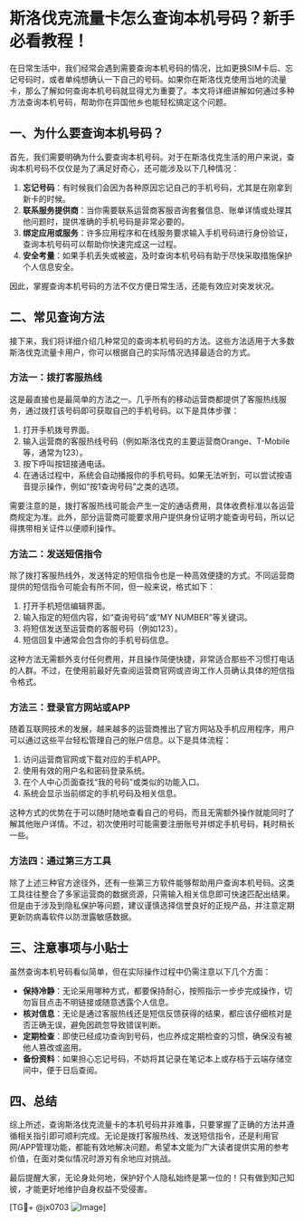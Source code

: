 # 斯洛伐克流量卡怎么查询本机号码？新手必看教程！

在日常生活中，我们经常会遇到需要查询本机号码的情况，比如更换SIM卡后、忘记号码时，或者单纯想确认一下自己的号码。如果你在斯洛伐克使用当地的流量卡，那么了解如何查询本机号码就显得尤为重要了。本文将详细讲解如何通过多种方法查询本机号码，帮助你在异国他乡也能轻松搞定这个问题。

## 一、为什么要查询本机号码？

首先，我们需要明确为什么要查询本机号码。对于在斯洛伐克生活的用户来说，查询本机号码不仅仅是为了满足好奇心，还可能涉及以下几种情况：

1. **忘记号码**：有时候我们会因为各种原因忘记自己的手机号码，尤其是在刚拿到新卡的时候。
2. **联系服务提供商**：当你需要联系运营商客服咨询套餐信息、账单详情或处理其他问题时，提供准确的手机号码是非常必要的。
3. **绑定应用或服务**：许多应用程序和在线服务要求输入手机号码进行身份验证，查询本机号码可以帮助你快速完成这一过程。
4. **安全考量**：如果手机丢失或被盗，及时查询本机号码有助于尽快采取措施保护个人信息安全。

因此，掌握查询本机号码的方法不仅方便日常生活，还能有效应对突发状况。

## 二、常见查询方法

接下来，我们将详细介绍几种常见的查询本机号码的方法。这些方法适用于大多数斯洛伐克流量卡用户，你可以根据自己的实际情况选择最适合的方式。

### 方法一：拨打客服热线

这是最直接也是最简单的方法之一。几乎所有的移动运营商都提供了客服热线服务，通过拨打该号码即可获取自己的手机号码。以下是具体步骤：

1. 打开手机拨号界面。
2. 输入运营商的客服热线号码（例如斯洛伐克的主要运营商Orange、T-Mobile等，通常为123）。
3. 按下呼叫按钮接通电话。
4. 在通话过程中，系统会自动播报你的手机号码。如果无法听到，可以尝试按语音提示操作，例如“按1查询号码”之类的选项。

需要注意的是，拨打客服热线可能会产生一定的通话费用，具体收费标准以各运营商规定为准。此外，部分运营商可能要求用户提供身份证明才能查询号码，所以记得携带相关证件以便顺利操作。

### 方法二：发送短信指令

除了拨打客服热线外，发送特定的短信指令也是一种高效便捷的方式。不同运营商提供的短信指令可能会有所不同，但一般来说，格式如下：

1. 打开手机短信编辑界面。
2. 输入指定的短信内容，如“查询号码”或“MY NUMBER”等关键词。
3. 将短信发送至运营商的客服号码（例如123）。
4. 短信回复中通常会包含你的手机号码信息。

这种方法无需额外支付任何费用，并且操作简便快捷，非常适合那些不习惯打电话的人群。不过，在使用前最好先查阅运营商官网或咨询工作人员确认具体的短信指令格式。

### 方法三：登录官方网站或APP

随着互联网技术的发展，越来越多的运营商推出了官方网站及手机应用程序，用户可以通过这些平台轻松管理自己的账户信息。以下是具体流程：

1. 访问运营商官网或下载对应的手机APP。
2. 使用有效的用户名和密码登录系统。
3. 在个人中心页面查找“我的号码”或类似的功能入口。
4. 系统会显示当前绑定的手机号码及相关信息。

这种方式的优势在于可以随时随地查看自己的号码，而且无需额外操作就能同时了解其他账户详情。不过，初次使用时可能需要注册账号并绑定手机号码，耗时稍长一些。

### 方法四：通过第三方工具

除了上述三种官方途径外，还有一些第三方软件能够帮助用户查询本机号码。这类工具往往整合了多家运营商的数据资源，只需输入相关信息即可快速匹配出结果。但是由于涉及到隐私保护等问题，建议谨慎选择信誉良好的正规产品，并注意定期更新防病毒软件以防泄露敏感数据。

## 三、注意事项与小贴士

虽然查询本机号码看似简单，但在实际操作过程中仍需注意以下几个方面：

- **保持冷静**：无论采用哪种方式，都要保持耐心，按照指示一步步完成操作，切勿盲目点击不明链接或随意透露个人信息。
- **核对信息**：无论是通过客服热线还是短信反馈获得的结果，都应该仔细核对是否正确无误，避免因疏忽导致错误判断。
- **定期检查**：即使已经成功查询到号码，也应养成定期检查的习惯，确保没有被他人篡改或盗用。
- **备份资料**：如果担心忘记号码，不妨将其记录在笔记本上或存档于云端存储空间中，便于日后查阅。

## 四、总结

综上所述，查询斯洛伐克流量卡的本机号码并非难事，只要掌握了正确的方法并遵循相关指引即可顺利完成。无论是拨打客服热线、发送短信指令，还是利用官网/APP管理功能，都能有效地解决问题。希望本文能为广大读者提供实用的参考价值，在面对类似情况时游刃有余地应对挑战。

最后提醒大家，无论身处何地，保护好个人隐私始终是第一位的！只有做到知己知彼，才能更好地维护自身权益不受侵害。

[TG💪+ @jx0703 ![Image](https://github.com/user-attachments/assets/dbca1d08-cadb-493c-b0ec-ad6f7a83f270)]